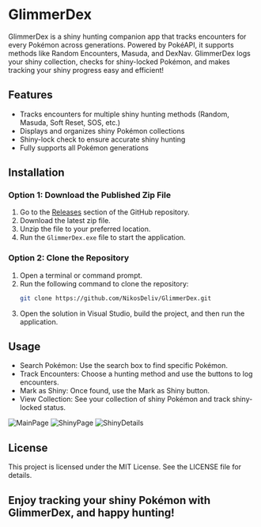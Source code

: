 # GlimmerDex
 GlimmerDex is a shiny hunting companion app that tracks encounters for every Pokémon across generations. Powered by PokéAPI, it supports methods like Random Encounters, Masuda, and DexNav. GlimmerDex logs your shiny collection, checks for shiny-locked Pokémon, and makes tracking your shiny progress easy and efficient!


## Features
- Tracks encounters for multiple shiny hunting methods (Random, Masuda, Soft Reset, SOS, etc.)
- Displays and organizes shiny Pokémon collections
- Shiny-lock check to ensure accurate shiny hunting
- Fully supports all Pokémon generations

## Installation

### Option 1: Download the Published Zip File
1. Go to the [Releases](https://github.com/YourUsername/GlimmerDex/releases) section of the GitHub repository.
2. Download the latest zip file.
3. Unzip the file to your preferred location.
4. Run the `GlimmerDex.exe` file to start the application.

### Option 2: Clone the Repository
1. Open a terminal or command prompt.
2. Run the following command to clone the repository:
   ```bash
   git clone https://github.com/NikosDeliv/GlimmerDex.git
3. Open the solution in Visual Studio, build the project, and then run the application.




## Usage
* Search Pokémon: Use the search box to find specific Pokémon.
* Track Encounters: Choose a hunting method and use the buttons to log encounters.
* Mark as Shiny: Once found, use the Mark as Shiny button.
* View Collection: See your collection of shiny Pokémon and track shiny-locked status.


![MainPage](https://github.com/user-attachments/assets/c2cd0782-0840-4cb0-a3e9-1043eee3a800)
![ShinyPage](https://github.com/user-attachments/assets/1d703095-af6e-4163-834a-85850221b8eb)
![ShinyDetails](https://github.com/user-attachments/assets/cd6317a6-628e-490f-822e-d6a73acb8c60)

## License

This project is licensed under the MIT License. See the LICENSE file for details.





## Enjoy tracking your shiny Pokémon with GlimmerDex, and happy hunting!
